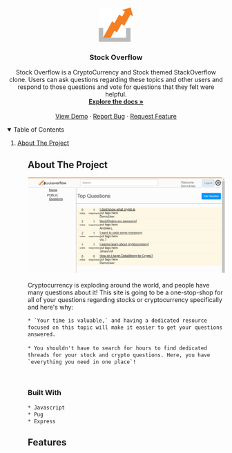 <br>
<p align="center">
  <a href="https://stock-overflow-aao.herokuapp.com/">
    <img src="./public/logo3.png" alt="Logo" width="80" height="80">
  </a>

  <h3 align="center">Stock Overflow</h3>

  <p align="center">
    Stock Overflow is a CryptoCurrency and Stock themed  StackOverflow clone. Users can ask questions regarding these topics and other users and respond to those questions and vote for questions that they felt were helpful.
    <br />
    <a href="https://github.com/J0914/StockOverflow"><strong>Explore the docs »</strong></a>
    <br />
    <br />
    <a href="https://stock-overflow-aao.herokuapp.com/">View Demo</a>
    ·
    <a href="https://github.com/J0914/StockOverflow/issues">Report Bug</a>
    ·
    <a href="https://github.com/J0914/StockOverflow/issues">Request Feature</a>
  </p>
</p>



<!-- TABLE OF CONTENTS -->
<details open="open">
  <summary>Table of Contents</summary>
  <ol>
    <li>
      <a href="#about-the-project">About The Project</a>
      <ul>

## About The Project

<img src="./public/readmeImages/homepage.png" alt='homepage'>

<br>
<br>
    Cryptocurrency is exploding around the world, and people have many questions about it! This site is going to be a one-stop-shop for all of your questions regarding stocks or cryptocurrency specifically and here's why:

    * `Your time is valuable,` and having a dedicated resource focused on this topic will make it easier to get your questions answered.

    * You shouldn't have to search for hours to find dedicated threads for your stock and crypto questions. Here, you have `everything you need in one place`!

<br>

### Built With

    * Javascript
    * Pug
    * Express

## Features
<br>










